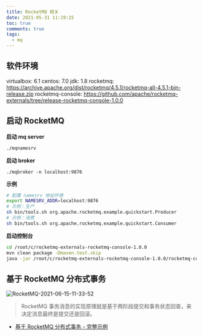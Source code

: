 ```yaml
---
title: RocketMQ 相关
date: 2021-05-31 11:19:15
toc: true
comments: true
tags:
  - mq
---
```


## 软件环境

virtualbox: 6.1
centos: 7.0
jdk: 1.8
rocketmq: https://archive.apache.org/dist/rocketmq/4.5.1/rocketmq-all-4.5.1-bin-release.zip
rocketmq-console: https://github.com/apache/rocketmq-externals/tree/release-rocketmq-console-1.0.0

## 启动 RocketMQ

**启动 mq server**

```sh
./mqnamesrv
```

**启动 broker**

```
./mqbroker -n localhost:9876
```

**示例**

```sh
# 配置 namesrv 地址环境
export NAMESRV_ADDR=localhost:9876
# 示例：生产
sh bin/tools.sh org.apache.rocketmq.example.quickstart.Producer
# 示例：消费
sh bin/tools.sh org.apache.rocketmq.example.quickstart.Consumer
```

**启动控制台**

```sh
cd /root/c/rocketmq-externals-rocketmq-console-1.0.0
mvn clean package -Dmaven.test.skip
java -jar /root/c/rocketmq-externals-rocketmq-console-1.0.0/rocketmq-console/target/rocketmq-console-ng-1.0.0.jar
```

## 基于 RocketMQ 分布式事务

![RocketMQ-2021-06-15-11-33-52](http://cdn.lyloou.com/img/RocketMQ-2021-06-15-11-33-52.png)

> RocketMQ 事务消息的实现原理就是基于两阶段提交和事务状态回查，来决定消息最终是提交还是回滚。

- [基于 RocketMQ 分布式事务 - 完整示例](https://juejin.cn/post/6844904099993878536)

